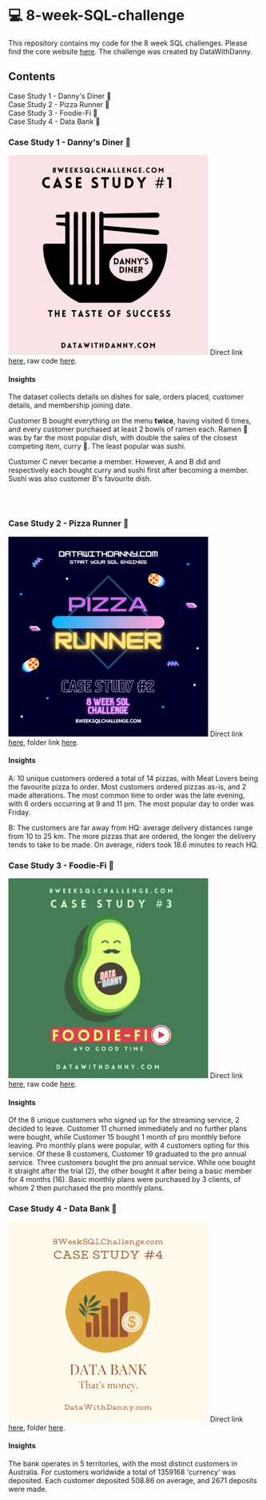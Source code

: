 # 💻 8-week-SQL-challenge
This repository contains my code for the 8 week SQL challenges. Please find the core website <a href = 'https://8weeksqlchallenge.com/'>here</a>. The challenge was created by DataWithDanny.

## Contents 
  
Case Study 1 - Danny's Diner 🍜<br>
Case Study 2 - Pizza Runner 🍕<br>
Case Study 3 - Foodie-Fi 🥑<br>
Case Study 4 - Data Bank 🏦<br>


### Case Study 1 - Danny's Diner 🍜
<img src ="https://github.com/lion-star-gold/8-week-SQL-challenge/blob/main/Case%20Study%201%20-%20Danny's%20Diner/main_image.png" width="400">
Direct link <a href="https://8weeksqlchallenge.com/case-study-1/">here</a>, raw code <a href="https://github.com/lion-star-gold/8-week-SQL-challenge/blob/main/Case%20Study%201%20-%20Danny's%20Diner/The%20Taste%20of%20Success.ipynb">here</a>.

#### Insights
The dataset collects details on dishes for sale, orders placed, customer details, and membership joining date. 

Customer B bought everything on the menu <b>twice</b>, having visited 6 times, and every customer purchased at least 2 bowls of ramen each. Ramen 🍜 was by far the most popular dish, with double the sales of the closest competing item, curry 🍛. The least popular was sushi.

Customer C never became a member. However, A and B did and respectively each bought curry and sushi first after becoming a member. Sushi was also customer B's favourite dish.

<br>
<br>

### Case Study 2 - Pizza Runner 🍕
<img src ="https://github.com/lion-star-gold/8-week-SQL-challenge/blob/main/Case%20Study%202%20-%20Pizza%20Runner/main_image.png" width="400">
Direct link <a href="https://8weeksqlchallenge.com/case-study-2/">here</a>, folder link <a href="https://github.com/lion-star-gold/8-week-SQL-challenge/tree/main/Case%20Study%202%20-%20Pizza%20Runner">here</a>.

#### Insights
A: 10 unique customers ordered a total of 14 pizzas, with Meat Lovers being the favourite pizza to order. Most customers ordered pizzas as-is, and 2 made alterations. The most common time to order was the late evening, with 6 orders occurring at 9 and 11 pm. The most popular day to order was Friday.

B: The customers are far away from HQ: average delivery distances range from 10 to 25 km. The more pizzas that are ordered, the longer the delivery tends to take to be made. On average, riders took 18.6 minutes to reach HQ.

### Case Study 3 - Foodie-Fi 🥑
<img src = "https://github.com/lion-star-gold/8-week-SQL-challenge/blob/main/Case%20Study%203%20-%20Foodie-Fi/main_image.png?raw=true" width="400">
Direct link <a href = "https://8weeksqlchallenge.com/case-study-3/">here</a>, raw code <a href =  "https://github.com/lion-star-gold/8-week-SQL-challenge/tree/main/Case%20Study%203%20-%20Foodie-Fi">here</a>.

#### Insights

Of the 8 unique customers who signed up for the streaming service, 2 decided to leave. Customer 11 churned immediately and no further plans were bought, while Customer 15 bought 1 month of pro monthly before leaving. Pro monthly plans were popular, with 4 customers opting for this service. Of these 8 customers, Customer 19 graduated to the pro annual service. Three customers bought the pro annual service. While one bought it straight after the trial (2), the other bought it after being a basic member for 4 months (16). Basic monthly plans were purchased by 3 clients, of whom 2 then purchased the pro monthly plans.

### Case Study 4 - Data Bank 🏦
<img src = "https://github.com/lion-star-gold/8-week-SQL-challenge/blob/main/Case%20Study%204%20-%20Data%20Bank/4_main_image.png"
width = "400">
Direct link <a href = "https://8weeksqlchallenge.com/case-study-4/">here</a>, folder <a href = "https://github.com/lion-star-gold/8-week-SQL-challenge/tree/main/Case%20Study%204%20-%20Data%20Bank">here</a>.

#### Insights

The bank operates in 5 territories, with the most distinct customers in Australia. For customers worldwide a total of 1359168 'currency' was deposited. Each customer deposited 508.86 on average, and 2671 deposits were made. 

<br><br>
